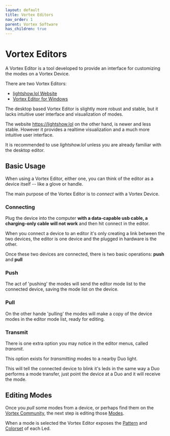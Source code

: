 ```yaml
---
layout: default
title: Vortex Editors
nav_order: 1
parent: Vortex Software
has_children: true
---
```


# Vortex Editors

A Vortex Editor is a tool developed to provide an interface for customizing the modes on a Vortex Device. 

There are two Vortex Editors:

 - [lightshow.lol Website](https://lightshow.lol)
 - [Vortex Editor for Windows](https://vortex.community/downloads)

The desktop based Vortex Editor is slightly more robust and stable, but it lacks intuitive user interface and visualization of modes. 

The website https://lightshow.lol on the other hand, is newer and less stable. However it provides a realtime visualization and a much more intuitive user interface.

It is recommended to use _lightshow.lol_ unless you are already familiar with the desktop editor.

## Basic Usage

When using a Vortex Editor, either one, you can think of the editor as a device itself -- like a glove or handle. 

The main purpose of the Vortex Editor is to _connect_ with a Vortex Device.

### Connecting

Plug the device into the computer **with a data-capable usb cable, a charging-only cable will not work** and then hit connect in the editor.

When you connect a device to an editor it's only creating a link between the two devices, the editor is one device and the plugged in hardware is the other.

Once these two devices are connected, there is two basic operations: **push** and **pull**

### Push

The act of 'pushing' the modes will send the editor mode list to the connected device, saving the mode list on the device.

### Pull

On the other hande 'pulling' the modes will make a copy of the device modes in the editor mode list, ready for editing.

### Transmit

There is one extra option you may notice in the editor menus, called _transmit_.

This option exists for _transmitting_ modes to a nearby Duo light.

This will tell the connected device to blink it's leds in the same way a Duo performs a mode transfer, just point the device at a Duo and it will receive the mode.

## Editing Modes

Once you _pull_ some modes from a device, or perhaps find them on the [Vortex Community](vortex_community.html), the next step is editing those [Modes](modes.html).

When a mode is selected the Vortex Editor exposes the [Pattern](patterns.html) and [Colorset](colorsets.html) of each Led.



